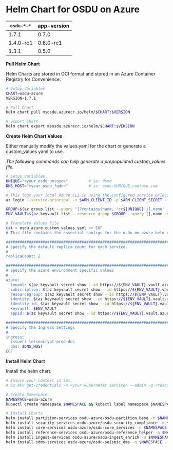 # Helm Chart for OSDU on Azure

| `osdu-*-*`          | app-version  |
| ------------------- | ----------   |
| 1.7.1               | 0.7.0        |
| 1.4.0-rc1           | 0.6.0-rc1    |
| 1.3.1               | 0.5.0        |

__Pull Helm Chart__

Helm Charts are stored in OCI format and stored in an Azure Container Registry for Convenience.

```bash
# Setup Variables
CHART=osdu-azure
VERSION=1.7.1

# Pull Chart
helm chart pull msosdu.azurecr.io/helm/$CHART:$VERSION

# Export Chart
helm chart export msosdu.azurecr.io/helm/$CHART:$VERSION
```

__Create Helm Chart Values__

Either manually modify the values.yaml for the chart or generate a custom_values yaml to use.

_The following commands can help generate a prepopulated custom_values file._
```bash
# Setup Variables
UNIQUE="<your_osdu_unique>"         # ie: demo
DNS_HOST="<your_osdu_fqdn>"         # ie: osdu-$UNIQUE.contoso.com

# This logs your local Azure CLI in using the configured service principal.
az login --service-principal -u $ARM_CLIENT_ID -p $ARM_CLIENT_SECRET --tenant $ARM_TENANT_ID

GROUP=$(az group list --query "[?contains(name, 'cr${UNIQUE}')].name" -otsv)
ENV_VAULT=$(az keyvault list --resource-group $GROUP --query [].name -otsv)

# Translate Values File
cat > osdu_azure_custom_values.yaml << EOF
# This file contains the essential configs for the osdu on azure helm chart

################################################################################
# Specify the default replica count for each service.
#
replicaCount: 2

################################################################################
# Specify the azure environment specific values
#
azure:
  tenant: $(az keyvault secret show --id https://${ENV_VAULT}.vault.azure.net/secrets/tenant-id --query value -otsv)
  subscription: $(az keyvault secret show --id https://${ENV_VAULT}.vault.azure.net/secrets/subscription-id --query value -otsv)
  resourcegroup: $(az keyvault secret show --id https://${ENV_VAULT}.vault.azure.net/secrets/base-name-cr --query value -otsv)-rg
  identity: $(az keyvault secret show --id https://${ENV_VAULT}.vault.azure.net/secrets/base-name-cr --query value -otsv)-osdu-identity
  identity_id: $(az keyvault secret show --id https://${ENV_VAULT}.vault.azure.net/secrets/osdu-identity-id --query value -otsv)
  keyvault: $ENV_VAULT
  appid: $(az keyvault secret show --id https://${ENV_VAULT}.vault.azure.net/secrets/aad-client-id --query value -otsv)

################################################################################
# Specify the Ingress Settings
#
ingress:
  issuer: letsencrypt-prod-dns
  dns: $DNS_HOST
EOF
```


__Install Helm Chart__

Install the helm chart.

```bash
# Ensure your context is set.
# az aks get-credentials -n <your kubernetes service> --admin -g <resource group>

# Create Namespace
NAMESPACE=osdu-azure
kubectl create namespace $NAMESPACE && kubectl label namespace $NAMESPACE istio-injection=enabled

# Install Charts
helm install partition-services osdu-azure/osdu-partition_base -n $NAMESPACE -f osdu_azure_custom_values.yaml
helm install security-services osdu-azure/osdu-security_compliance -n $NAMESPACE -f osdu_azure_custom_values.yaml
helm install core-services osdu-azure/osdu-core_services -n $NAMESPACE -f osdu_azure_custom_values.yaml
helm install reference-services osdu-azure/osdu-reference_helper -n $NAMESPACE -f osdu_azure_custom_values.yaml
helm install ingest-services osdu-azure/osdu-ingest_enrich -n $NAMESPACE -f osdu_azure_custom_values.yaml
helm install sdms-services osdu-azure/osdu-seismic_dms -n $NAMESPACE -f osdu_azure_custom_values.yaml
```
